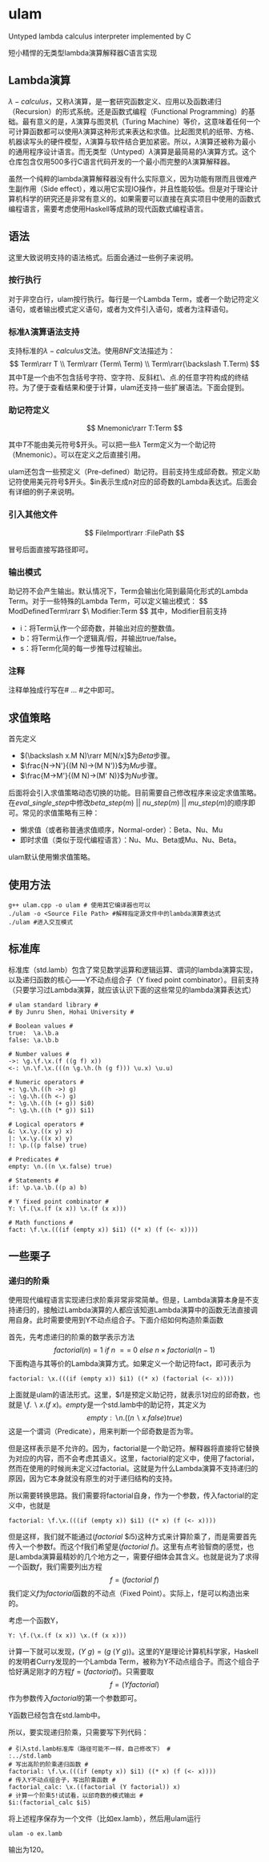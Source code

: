 # ulam
Untyped lambda calculus interpreter implemented by C

短小精悍的无类型lambda演算解释器C语言实现

## Lambda演算

$\lambda-calculus$，又称$\lambda$演算，是一套研究函数定义、应用以及函数递归（Recursion）的形式系统。还是函数式编程（Functional Programming）的基础。最有意义的是，$\lambda$演算与图灵机（Turing Machine）等价，这意味着任何一个可计算函数都可以使用$\lambda$演算这种形式来表达和求值。比起图灵机的纸带、方格、机器读写头的硬件模型，$\lambda$演算与软件结合更加紧密。所以，$\lambda$演算还被称为最小的通用程序设计语言。而无类型（Untyped）$\lambda$演算是最简易的$\lambda$演算方式。这个仓库包含仅用500多行C语言代码开发的一个最小而完整的$\lambda$演算解释器。

虽然一个纯粹的lambda演算解释器没有什么实际意义，因为功能有限而且很难产生副作用（Side effect），难以用它实现IO操作，并且性能较低。但是对于理论计算机科学的研究还是非常有意义的。如果需要可以直接在真实项目中使用的函数式编程语言，需要考虑使用Haskell等成熟的现代函数式编程语言。

## 语法

这里大致说明支持的语法格式。后面会通过一些例子来说明。

### 按行执行

对于非空白行，ulam按行执行。每行是一个Lambda Term，或者一个助记符定义语句，或者输出模式定义语句，或者为文件引入语句，或者为注释语句。

### 标准$\lambda$演算语法支持

支持标准的$\lambda-calculus$文法。使用$BNF$文法描述为：
$$
Term\rarr T \\
Term\rarr (Term\ Term) \\
Term\rarr(\backslash T.Term)
$$
其中T是一个由不包含括号字符、空字符、反斜杠\、点.的任意字符构成的终结符。为了便于查看结果和便于计算，ulam还支持一些扩展语法。下面会提到。

### 助记符定义

$$
Mnemonic\rarr T:Term
$$

其中$T$不能由美元符号$\$$开头。可以把一些$\lambda$ Term定义为一个助记符（Mnemonic）。可以在定义之后直接引用。

ulam还包含一些预定义（Pre-defined）助记符。目前支持生成邱奇数。预定义助记符使用美元符号$\$$开头。$in表示生成n对应的邱奇数的Lambda表达式。后面会有详细的例子来说明。

### 引入其他文件

$$
FileImport\rarr :FilePath
$$

冒号后面直接写路径即可。

### 输出模式

助记符不会产生输出。默认情况下，Term会输出化简到最简化形式的Lambda Term。对于一些特殊的Lambda Term，可以定义输出模式：
$$
ModDefinedTerm\rarr $\ Modifier:Term
$$
其中，Modifier目前支持

+ i：将Term认作一个邱奇数，并输出对应的整数值。
+ b：将Term认作一个逻辑真/假，并输出true/false。
+ s：将Term化简的每一步推导过程输出。

### 注释

注释单独成行写在# ... #之中即可。

## 求值策略

首先定义

+ $(\backslash x.M N)\rarr M[N/x]$为$Beta$步骤。
+ $\frac{N->N'}{(M N)->(M N')}$为$Mu$步骤。
+ $\frac{M->M'}{(M N)->(M' N)}$为$Nu$步骤。

后面将会引入求值策略动态切换的功能。目前需要自己修改程序来设定求值策略。在$eval\_single\_step$中修改$beta\_step(m)\ ||\ nu\_step(m)\ ||\ mu\_step(m)$的顺序即可。常见的求值策略有三种：

+ 懒求值（或者称普通求值顺序，Normal-order）：Beta、Nu、Mu
+ 即时求值（类似于现代编程语言）：Nu、Mu、Beta或Mu、Nu、Beta。

ulam默认使用懒求值策略。

## 使用方法

```shell
g++ ulam.cpp -o ulam # 使用其它编译器也可以
./ulam -o <Source File Path> #解释指定源文件中的lambda演算表达式
./ulam #进入交互模式
```

## 标准库
标准库（std.lamb）包含了常见数学运算和逻辑运算、谓词的lambda演算实现，以及递归函数的核心——Y不动点组合子（Y fixed point combinator）。目前支持（只要学习过Lambda演算，就应该认识下面的这些常见的lambda演算表达式）

```
# ulam standard library #
# By Junru Shen, Hohai University #

# Boolean values #
true:  \a.\b.a
false: \a.\b.b

# Number values #
->: \g.\f.\x.(f ((g f) x))
<-: \n.\f.\x.(((n \g.\h.(h (g f))) \u.x) \u.u)

# Numeric operators #
+: \g.\h.((h ->) g)
-: \g.\h.((h <-) g)
*: \g.\h.((h (+ g)) $i0)
^: \g.\h.((h (* g)) $i1)

# Logical operators #
&: \x.\y.((x y) x)
|: \x.\y.((x x) y)
!: \p.((p false) true)

# Predicates #
empty: \n.((n \x.false) true)

# Statements #
if: \p.\a.\b.((p a) b)

# Y fixed point combinator #
Y: \f.(\x.(f (x x)) \x.(f (x x)))

# Math functions #
fact: \f.\x.(((if (empty x)) $i1) ((* x) (f (<- x))))
```

## 一些栗子

### 递归的阶乘

使用现代编程语言实现递归求阶乘非常非常简单。但是，Lambda演算本身是不支持递归的，接触过Lambda演算的人都应该知道Lambda演算中的函数无法直接调用自身。此时需要使用到Y不动点组合子。下面介绍如何构造阶乘函数

首先，先考虑递归的阶乘的数学表示方法
$$
factorial(n)=1\ if\ n\ ==\ 0\ else\ n\times factorial(n-1)
$$
下面构造与其等价的Lambda演算方式。如果定义一个助记符fact，即可表示为

```
factorial: \x.(((if (empty x)) $i1) ((* x) (factorial (<- x))))
```
上面就是ulam的语法形式。这里，$\$i1$是预定义助记符，就表示1对应的邱奇数，也就是$\backslash f.\backslash x.(f\ x)$。$empty$是一个std.lamb中的助记符，其定义为
$$
empty: \backslash n.((n \backslash x.false) true)
$$
这是一个谓词（Predicate），用来判断一个邱奇数是否为零。

但是这样表示是不允许的。因为，factorial是一个助记符。解释器将直接将它替换为对应的内容，而不会考虑其语义。这里，factorial的定义中，使用了factorial，然而在使用的时候尚未定义过factorial。这就是为什么Lambda演算不支持递归的原因，因为它本身就没有原生的对于递归结构的支持。

所以需要转换思路。我们需要将factorial自身，作为一个参数，传入factorial的定义中，也就是

```
factorial: \f.\x.(((if (empty x)) $i1) ((* x) (f (<- x))))
```

但是这样，我们就不能通过$(factorial\ \$i5)$这种方式来计算阶乘了，而是需要首先传入一个参数f。而这个f我们希望是$(factorial\ f)$。这里有点考验智商的感觉，也是Lambda演算最精妙的几个地方之一，需要仔细体会其含义。也就是说为了求得一个函数$f$，我们需要列出方程
$$
f=(factorial\ f)
$$
我们定义$f$为$factorial$函数的不动点（Fixed Point）。实际上，f是可以构造出来的。

考虑一个函数Y，

```
Y: \f.(\x.(f (x x)) \x.(f (x x)))
```

计算一下就可以发现，$(Y\ g)=(g\ (Y\ g))$。这里的Y是理论计算机科学家，Haskell的发明者Curry发现的一个Lambda Term，被称为Y不动点组合子。而这个组合子恰好满足刚才的方程$f=(factorial f)$。只需要取
$$
f=(Y factorial)
$$
作为参数传入$factorial$的第一个参数即可。

Y函数已经包含在std.lamb中。

所以，要实现递归阶乘，只需要写下列代码：

```
# 引入std.lamb标准库（路径可能不一样，自己修改下） #
:../std.lamb
# 写出高阶的阶乘递归函数 #
factorial: \f.\x.(((if (empty x)) $i1) ((* x) (f (<- x))))
# 传入Y不动点组合子，写出阶乘函数 #
factorial_calc: \x.((factorial (Y factorial)) x)
# 计算一个阶乘5!试试看，以邱奇数的模式输出 #
$i:(factorial_calc $i5)
```

将上述程序保存为一个文件（比如ex.lamb），然后用ulam运行

```shell
ulam -o ex.lamb
```

输出为120。

